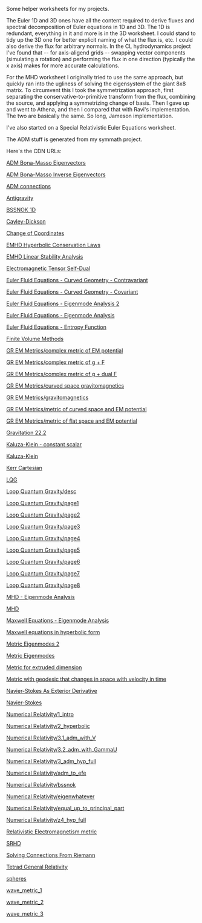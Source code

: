 Some helper worksheets for my projects.

The Euler 1D and 3D ones have all the content required to derive fluxes and spectral decomposition of Euler equations in 1D and 3D.
The 1D is redundant, everything in it and more is in the 3D worksheet.
I could stand to tidy up the 3D one for better explicit naming of what the flux is, etc. 
I could also derive the flux for arbitrary normals.
In the CL hydrodynamics project I've found that -- for axis-aligend grids -- swapping vector components (simulating a rotation) and performing the flux in one direction (typically the x axis) makes for more accurate calculations.

For the MHD worksheet I originally tried to use the same approach, but quickly ran into the ugliness of solving the eigensystem of the giant 8x8 matrix.
To circumvent this I took the symmetrization approach, first separating the conservative-to-primitive transform from the flux, combining the source, and applying a symmetrizing change of basis.
Then I gave up and went to Athena, and then I compared that with Ravi's implementation.  The two are basically the same.  So long, Jameson implementation. 

I've also started on a Special Relativistic Euler Equations worksheet.

The ADM stuff is generated from my symmath project.

Here's the CDN URLs:

[ADM Bona-Masso Eigenvectors](https://htmlpreview.github.io/?https://github.com/thenumbernine/MathWorksheets/blob/master/ADM%20Bona%2dMasso%20Eigenvectors%2ehtml)

[ADM Bona-Masso Inverse Eigenvectors](https://htmlpreview.github.io/?https://github.com/thenumbernine/MathWorksheets/blob/master/ADM%20Bona%2dMasso%20Inverse%20Eigenvectors%2ehtml)

[ADM connections](https://htmlpreview.github.io/?https://github.com/thenumbernine/MathWorksheets/blob/master/ADM%20connections%2ehtml)

[Antigravity](https://htmlpreview.github.io/?https://github.com/thenumbernine/MathWorksheets/blob/master/Antigravity%2ehtml)

[BSSNOK 1D](https://htmlpreview.github.io/?https://github.com/thenumbernine/MathWorksheets/blob/master/BSSNOK%201D%2ehtml)

[Cayley-Dickson](https://htmlpreview.github.io/?https://github.com/thenumbernine/MathWorksheets/blob/master/Cayley%2dDickson%2ehtml)

[Change of Coordinates](https://htmlpreview.github.io/?https://github.com/thenumbernine/MathWorksheets/blob/master/Change%20of%20Coordinates%2ehtml)

[EMHD Hyperbolic Conservation Laws](https://htmlpreview.github.io/?https://github.com/thenumbernine/MathWorksheets/blob/master/EMHD%20Hyperbolic%20Conservation%20Laws%2ehtml)

[EMHD Linear Stability Analysis](https://htmlpreview.github.io/?https://github.com/thenumbernine/MathWorksheets/blob/master/EMHD%20Linear%20Stability%20Analysis%2ehtml)

[Electromagnetic Tensor Self-Dual](https://htmlpreview.github.io/?https://github.com/thenumbernine/MathWorksheets/blob/master/Electromagnetic%20Tensor%20Self%2dDual%2ehtml)

[Euler Fluid Equations - Curved Geometry - Contravariant](https://htmlpreview.github.io/?https://github.com/thenumbernine/MathWorksheets/blob/master/Euler%20Fluid%20Equations%20%2d%20Curved%20Geometry%20%2d%20Contravariant%2ehtml)

[Euler Fluid Equations - Curved Geometry - Covariant](https://htmlpreview.github.io/?https://github.com/thenumbernine/MathWorksheets/blob/master/Euler%20Fluid%20Equations%20%2d%20Curved%20Geometry%20%2d%20Covariant%2ehtml)

[Euler Fluid Equations - Eigenmode Analysis 2](https://htmlpreview.github.io/?https://github.com/thenumbernine/MathWorksheets/blob/master/Euler%20Fluid%20Equations%20%2d%20Eigenmode%20Analysis%202%2ehtml)

[Euler Fluid Equations - Eigenmode Analysis](https://htmlpreview.github.io/?https://github.com/thenumbernine/MathWorksheets/blob/master/Euler%20Fluid%20Equations%20%2d%20Eigenmode%20Analysis%2ehtml)

[Euler Fluid Equations - Entropy Function](https://htmlpreview.github.io/?https://github.com/thenumbernine/MathWorksheets/blob/master/Euler%20Fluid%20Equations%20%2d%20Entropy%20Function%2ehtml)

[Finite Volume Methods](https://htmlpreview.github.io/?https://github.com/thenumbernine/MathWorksheets/blob/master/Finite%20Volume%20Methods%2ehtml)

[GR EM Metrics/complex metric of EM potential](https://htmlpreview.github.io/?https://github.com/thenumbernine/MathWorksheets/blob/master/GR%20EM%20Metrics/complex%20metric%20of%20EM%20potential%2ehtml)

[GR EM Metrics/complex metric of g + F](https://htmlpreview.github.io/?https://github.com/thenumbernine/MathWorksheets/blob/master/GR%20EM%20Metrics/complex%20metric%20of%20g%20%2b%20F%2ehtml)

[GR EM Metrics/complex metric of g + dual F](https://htmlpreview.github.io/?https://github.com/thenumbernine/MathWorksheets/blob/master/GR%20EM%20Metrics/complex%20metric%20of%20g%20%2b%20dual%20F%2ehtml)

[GR EM Metrics/curved space gravitomagnetics](https://htmlpreview.github.io/?https://github.com/thenumbernine/MathWorksheets/blob/master/GR%20EM%20Metrics/curved%20space%20gravitomagnetics%2ehtml)

[GR EM Metrics/gravitomagnetics](https://htmlpreview.github.io/?https://github.com/thenumbernine/MathWorksheets/blob/master/GR%20EM%20Metrics/gravitomagnetics%2ehtml)

[GR EM Metrics/metric of curved space and EM potential](https://htmlpreview.github.io/?https://github.com/thenumbernine/MathWorksheets/blob/master/GR%20EM%20Metrics/metric%20of%20curved%20space%20and%20EM%20potential%2ehtml)

[GR EM Metrics/metric of flat space and EM potential](https://htmlpreview.github.io/?https://github.com/thenumbernine/MathWorksheets/blob/master/GR%20EM%20Metrics/metric%20of%20flat%20space%20and%20EM%20potential%2ehtml)

[Gravitation 22.2](https://htmlpreview.github.io/?https://github.com/thenumbernine/MathWorksheets/blob/master/Gravitation%2022%2e2%2ehtml)

[Kaluza-Klein - constant scalar](https://htmlpreview.github.io/?https://github.com/thenumbernine/MathWorksheets/blob/master/Kaluza%2dKlein%20%2d%20constant%20scalar%2ehtml)

[Kaluza-Klein](https://htmlpreview.github.io/?https://github.com/thenumbernine/MathWorksheets/blob/master/Kaluza%2dKlein%2ehtml)

[Kerr Cartesian](https://htmlpreview.github.io/?https://github.com/thenumbernine/MathWorksheets/blob/master/Kerr%20Cartesian%2ehtml)

[LQG](https://htmlpreview.github.io/?https://github.com/thenumbernine/MathWorksheets/blob/master/LQG%2ehtml)

[Loop Quantum Gravity/desc](https://htmlpreview.github.io/?https://github.com/thenumbernine/MathWorksheets/blob/master/Loop%20Quantum%20Gravity/desc%2ehtml)

[Loop Quantum Gravity/page1](https://htmlpreview.github.io/?https://github.com/thenumbernine/MathWorksheets/blob/master/Loop%20Quantum%20Gravity/page1%2ehtml)

[Loop Quantum Gravity/page2](https://htmlpreview.github.io/?https://github.com/thenumbernine/MathWorksheets/blob/master/Loop%20Quantum%20Gravity/page2%2ehtml)

[Loop Quantum Gravity/page3](https://htmlpreview.github.io/?https://github.com/thenumbernine/MathWorksheets/blob/master/Loop%20Quantum%20Gravity/page3%2ehtml)

[Loop Quantum Gravity/page4](https://htmlpreview.github.io/?https://github.com/thenumbernine/MathWorksheets/blob/master/Loop%20Quantum%20Gravity/page4%2ehtml)

[Loop Quantum Gravity/page5](https://htmlpreview.github.io/?https://github.com/thenumbernine/MathWorksheets/blob/master/Loop%20Quantum%20Gravity/page5%2ehtml)

[Loop Quantum Gravity/page6](https://htmlpreview.github.io/?https://github.com/thenumbernine/MathWorksheets/blob/master/Loop%20Quantum%20Gravity/page6%2ehtml)

[Loop Quantum Gravity/page7](https://htmlpreview.github.io/?https://github.com/thenumbernine/MathWorksheets/blob/master/Loop%20Quantum%20Gravity/page7%2ehtml)

[Loop Quantum Gravity/page8](https://htmlpreview.github.io/?https://github.com/thenumbernine/MathWorksheets/blob/master/Loop%20Quantum%20Gravity/page8%2ehtml)

[MHD - Eigenmode Analysis](https://htmlpreview.github.io/?https://github.com/thenumbernine/MathWorksheets/blob/master/MHD%20%2d%20Eigenmode%20Analysis%2ehtml)

[MHD](https://htmlpreview.github.io/?https://github.com/thenumbernine/MathWorksheets/blob/master/MHD%2ehtml)

[Maxwell Equations - Eigenmode Analysis](https://htmlpreview.github.io/?https://github.com/thenumbernine/MathWorksheets/blob/master/Maxwell%20Equations%20%2d%20Eigenmode%20Analysis%2ehtml)

[Maxwell equations in hyperbolic form](https://htmlpreview.github.io/?https://github.com/thenumbernine/MathWorksheets/blob/master/Maxwell%20equations%20in%20hyperbolic%20form%2ehtml)

[Metric Eigenmodes 2](https://htmlpreview.github.io/?https://github.com/thenumbernine/MathWorksheets/blob/master/Metric%20Eigenmodes%202%2ehtml)

[Metric Eigenmodes](https://htmlpreview.github.io/?https://github.com/thenumbernine/MathWorksheets/blob/master/Metric%20Eigenmodes%2ehtml)

[Metric for extruded dimension](https://htmlpreview.github.io/?https://github.com/thenumbernine/MathWorksheets/blob/master/Metric%20for%20extruded%20dimension%2ehtml)

[Metric with geodesic that changes in space with velocity in time](https://htmlpreview.github.io/?https://github.com/thenumbernine/MathWorksheets/blob/master/Metric%20with%20geodesic%20that%20changes%20in%20space%20with%20velocity%20in%20time%2ehtml)

[Navier-Stokes As Exterior Derivative](https://htmlpreview.github.io/?https://github.com/thenumbernine/MathWorksheets/blob/master/Navier%2dStokes%20As%20Exterior%20Derivative%2ehtml)

[Navier-Stokes](https://htmlpreview.github.io/?https://github.com/thenumbernine/MathWorksheets/blob/master/Navier%2dStokes%2ehtml)

[Numerical Relativity/1_intro](https://htmlpreview.github.io/?https://github.com/thenumbernine/MathWorksheets/blob/master/Numerical%20Relativity/1_intro%2ehtml)

[Numerical Relativity/2_hyperbolic](https://htmlpreview.github.io/?https://github.com/thenumbernine/MathWorksheets/blob/master/Numerical%20Relativity/2_hyperbolic%2ehtml)

[Numerical Relativity/3.1_adm_with_V](https://htmlpreview.github.io/?https://github.com/thenumbernine/MathWorksheets/blob/master/Numerical%20Relativity/3%2e1_adm_with_V%2ehtml)

[Numerical Relativity/3.2_adm_with_GammaU](https://htmlpreview.github.io/?https://github.com/thenumbernine/MathWorksheets/blob/master/Numerical%20Relativity/3%2e2_adm_with_GammaU%2ehtml)

[Numerical Relativity/3_adm_hyp_full](https://htmlpreview.github.io/?https://github.com/thenumbernine/MathWorksheets/blob/master/Numerical%20Relativity/3_adm_hyp_full%2ehtml)

[Numerical Relativity/adm_to_efe](https://htmlpreview.github.io/?https://github.com/thenumbernine/MathWorksheets/blob/master/Numerical%20Relativity/adm_to_efe%2ehtml)

[Numerical Relativity/bssnok](https://htmlpreview.github.io/?https://github.com/thenumbernine/MathWorksheets/blob/master/Numerical%20Relativity/bssnok%2ehtml)

[Numerical Relativity/eigenwhatever](https://htmlpreview.github.io/?https://github.com/thenumbernine/MathWorksheets/blob/master/Numerical%20Relativity/eigenwhatever%2ehtml)

[Numerical Relativity/equal_up_to_principal_part](https://htmlpreview.github.io/?https://github.com/thenumbernine/MathWorksheets/blob/master/Numerical%20Relativity/equal_up_to_principal_part%2ehtml)

[Numerical Relativity/z4_hyp_full](https://htmlpreview.github.io/?https://github.com/thenumbernine/MathWorksheets/blob/master/Numerical%20Relativity/z4_hyp_full%2ehtml)

[Relativistic Electromagnetism metric](https://htmlpreview.github.io/?https://github.com/thenumbernine/MathWorksheets/blob/master/Relativistic%20Electromagnetism%20metric%2ehtml)

[SRHD](https://htmlpreview.github.io/?https://github.com/thenumbernine/MathWorksheets/blob/master/SRHD%2ehtml)

[Solving Connections From Riemann](https://htmlpreview.github.io/?https://github.com/thenumbernine/MathWorksheets/blob/master/Solving%20Connections%20From%20Riemann%2ehtml)

[Tetrad General Relativity](https://htmlpreview.github.io/?https://github.com/thenumbernine/MathWorksheets/blob/master/Tetrad%20General%20Relativity%2ehtml)

[spheres](https://htmlpreview.github.io/?https://github.com/thenumbernine/MathWorksheets/blob/master/spheres%2ehtml)

[wave_metric_1](https://htmlpreview.github.io/?https://github.com/thenumbernine/MathWorksheets/blob/master/wave_metric_1%2ehtml)

[wave_metric_2](https://htmlpreview.github.io/?https://github.com/thenumbernine/MathWorksheets/blob/master/wave_metric_2%2ehtml)

[wave_metric_3](https://htmlpreview.github.io/?https://github.com/thenumbernine/MathWorksheets/blob/master/wave_metric_3%2ehtml)
